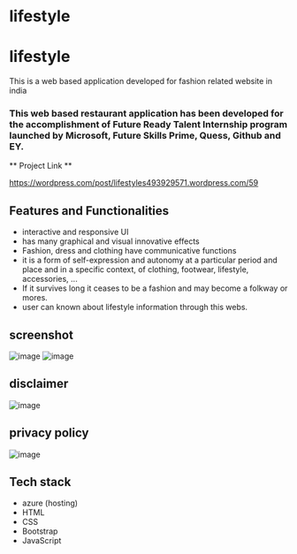 # lifestyle

#  lifestyle  #

This is a web based application developed for fashion related website in india 
 
### This web based restaurant application has been developed for the accomplishment of Future Ready Talent Internship program launched by Microsoft, Future Skills Prime, Quess, Github and EY.

** Project Link **

https://wordpress.com/post/lifestyles493929571.wordpress.com/59

## Features and Functionalities ##

- interactive and responsive UI
- has many graphical and visual innovative effects
- Fashion, dress and clothing have communicative functions
- it is a form of self-expression and autonomy at a particular period and place and in a specific context, of clothing, footwear, lifestyle, accessories, ...
- If it survives long it ceases to be a fashion and may become a folkway or mores.
- user can known about lifestyle information through this webs.

## screenshot ##

![image](https://user-images.githubusercontent.com/114405233/194225191-e67b2de2-3725-496d-b051-f6efd400fd8e.png)
![image](https://user-images.githubusercontent.com/114405233/194227025-52f932a3-3a71-4ec2-9260-7b782c63e412.png)

## disclaimer

![image](https://user-images.githubusercontent.com/114405233/194226280-9cfb3945-a55b-452d-87a2-8ded3cf5c4ad.png)

## privacy policy

![image](https://user-images.githubusercontent.com/114405233/194226702-b617ab07-2dd2-42a5-8f0b-232b5dad8291.png)


## Tech stack ##

- azure (hosting)
- HTML
- CSS
- Bootstrap
- JavaScript
